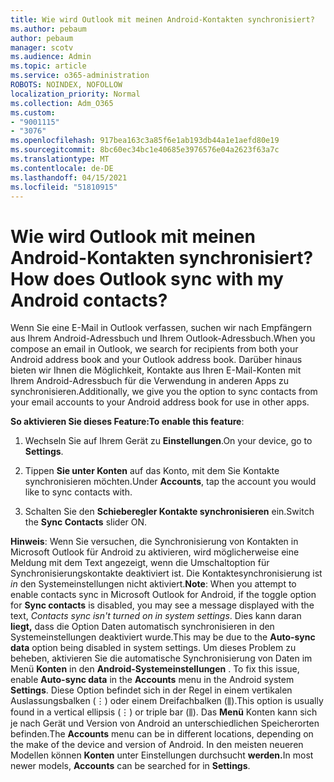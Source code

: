 ```yaml
---
title: Wie wird Outlook mit meinen Android-Kontakten synchronisiert?
ms.author: pebaum
author: pebaum
manager: scotv
ms.audience: Admin
ms.topic: article
ms.service: o365-administration
ROBOTS: NOINDEX, NOFOLLOW
localization_priority: Normal
ms.collection: Adm_O365
ms.custom:
- "9001115"
- "3076"
ms.openlocfilehash: 917bea163c3a85f6e1ab193db44a1e1aefd80e19
ms.sourcegitcommit: 8bc60ec34bc1e40685e3976576e04a2623f63a7c
ms.translationtype: MT
ms.contentlocale: de-DE
ms.lasthandoff: 04/15/2021
ms.locfileid: "51810915"
---
```

# <a name="how-does-outlook-sync-with-my-android-contacts"></a><span data-ttu-id="87ec0-102">Wie wird Outlook mit meinen Android-Kontakten synchronisiert?</span><span class="sxs-lookup"><span data-stu-id="87ec0-102">How does Outlook sync with my Android contacts?</span></span>

<span data-ttu-id="87ec0-103">Wenn Sie eine E-Mail in Outlook verfassen, suchen wir nach Empfängern aus Ihrem Android-Adressbuch und Ihrem Outlook-Adressbuch.</span><span class="sxs-lookup"><span data-stu-id="87ec0-103">When you compose an email in Outlook, we search for recipients from both your Android address book and your Outlook address book.</span></span> <span data-ttu-id="87ec0-104">Darüber hinaus bieten wir Ihnen die Möglichkeit, Kontakte aus Ihren E-Mail-Konten mit Ihrem Android-Adressbuch für die Verwendung in anderen Apps zu synchronisieren.</span><span class="sxs-lookup"><span data-stu-id="87ec0-104">Additionally, we give you the option to sync contacts from your email accounts to your Android address book for use in other apps.</span></span> 
 
<span data-ttu-id="87ec0-105">**So aktivieren Sie dieses Feature:**</span><span class="sxs-lookup"><span data-stu-id="87ec0-105">**To enable this feature**:</span></span>
 
1. <span data-ttu-id="87ec0-106">Wechseln Sie auf Ihrem Gerät zu **Einstellungen**.</span><span class="sxs-lookup"><span data-stu-id="87ec0-106">On your device, go to **Settings**.</span></span>

2. <span data-ttu-id="87ec0-107">Tippen **Sie unter Konten** auf das Konto, mit dem Sie Kontakte synchronisieren möchten.</span><span class="sxs-lookup"><span data-stu-id="87ec0-107">Under **Accounts**, tap the account you would like to sync contacts with.</span></span>

3. <span data-ttu-id="87ec0-108">Schalten Sie den **Schieberegler Kontakte synchronisieren** ein.</span><span class="sxs-lookup"><span data-stu-id="87ec0-108">Switch the **Sync Contacts** slider ON.</span></span>
 
<span data-ttu-id="87ec0-109">**Hinweis**: Wenn Sie versuchen, die Synchronisierung von Kontakten  in Microsoft Outlook für Android zu aktivieren, wird möglicherweise eine Meldung mit dem Text angezeigt, wenn die Umschaltoption für Synchronisierungskontakte deaktiviert ist. Die Kontaktesynchronisierung ist *in* den Systemeinstellungen nicht aktiviert.</span><span class="sxs-lookup"><span data-stu-id="87ec0-109">**Note**: When you attempt to enable contacts sync in Microsoft Outlook for Android, if the toggle option for **Sync contacts** is disabled, you may see a message displayed with the text, *Contacts sync isn't turned on in system settings*.</span></span> <span data-ttu-id="87ec0-110">Dies kann daran **liegt,** dass die Option Daten automatisch synchronisieren in den Systemeinstellungen deaktiviert wurde.</span><span class="sxs-lookup"><span data-stu-id="87ec0-110">This may be due to the **Auto-sync data** option being disabled in system settings.</span></span> <span data-ttu-id="87ec0-111">Um dieses Problem zu beheben, aktivieren Sie die automatische Synchronisierung von Daten im Menü **Konten** in den **Android-Systemeinstellungen** . </span><span class="sxs-lookup"><span data-stu-id="87ec0-111">To fix this issue, enable  **Auto-sync data** in the  **Accounts** menu in the Android system  **Settings**.</span></span> <span data-ttu-id="87ec0-112">Diese Option befindet sich in der Regel in einem vertikalen Auslassungsbalken (⋮) oder einem Dreifachbalken (⫼).</span><span class="sxs-lookup"><span data-stu-id="87ec0-112">This option is usually found in a vertical ellipsis (⋮) or triple bar (⫼).</span></span> <span data-ttu-id="87ec0-113">Das  **Menü** Konten kann sich je nach Gerät und Version von Android an unterschiedlichen Speicherorten befinden.</span><span class="sxs-lookup"><span data-stu-id="87ec0-113">The  **Accounts** menu can be in different locations, depending on the make of the device and version of Android.</span></span> <span data-ttu-id="87ec0-114">In den meisten neueren Modellen können **Konten** unter Einstellungen durchsucht **werden.**</span><span class="sxs-lookup"><span data-stu-id="87ec0-114">In most newer models, **Accounts** can be searched for in **Settings**.</span></span>